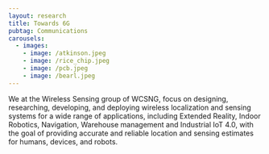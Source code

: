 ```yaml
---
layout: research
title: Towards 6G
pubtag: Communications
carousels:
  - images:
    - image: /atkinson.jpeg
    - image: /rice_chip.jpeg
    - image: /pcb.jpeg
    - image: /bearl.jpeg
---
```


We at the Wireless Sensing group of WCSNG, focus on designing, researching, developing, and deploying wireless localization and sensing systems for a wide range of applications, including Extended Reality, Indoor Robotics, Navigation, Warehouse management and Industrial IoT 4.0, with the goal of providing accurate and reliable location and sensing estimates for humans, devices, and robots.
